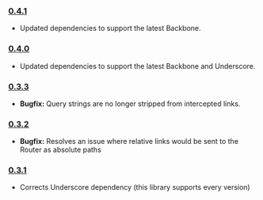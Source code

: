 ### [0.4.1](https://github.com/jmeas/backbone.intercept/releases/tag/0.4.1)

- Updated dependencies to support the latest Backbone.

### [0.4.0](https://github.com/jmeas/backbone.intercept/releases/tag/0.4.0)

- Updated dependencies to support the latest Backbone and Underscore.

### [0.3.3](https://github.com/jmeas/backbone.intercept/releases/tag/v0.3.3)

- **Bugfix:** Query strings are no longer stripped from intercepted links.

### [0.3.2](https://github.com/jmeas/backbone.intercept/releases/tag/v0.3.2)

- **Bugfix:** Resolves an issue where relative links would be sent to the Router as absolute paths

### [0.3.1](https://github.com/jmeas/backbone.intercept/releases/tag/v0.3.1)

- Corrects Underscore dependency (this library supports every version)
